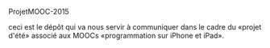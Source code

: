 ProjetMOOC-2015

ceci est le dépôt qui va nous servir à communiquer dans le cadre du «projet d'été» associé aux MOOCs «programmation sur iPhone et iPad».